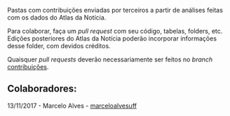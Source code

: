 Pastas com contribuições enviadas por terceiros a partir de análises feitas com os dados do Atlas da Notícia.

Para colaborar, faça um *pull request* com seu código, tabelas, folders, etc. Edições posteriores do Atlas da Notícia poderão incorporar informações desse folder, com devidos créditos. 

Quaisquer *pull requests* deverão necessariamente ser feitos no *branch* [contribuições](https://github.com/voltdatalab/Atlas-Analytics/tree/contribuicoes).

## Colaboradores: 

13/11/2017 - Marcelo Alves - [marceloalvesuff](https://github.com/marceloalvesuff)

